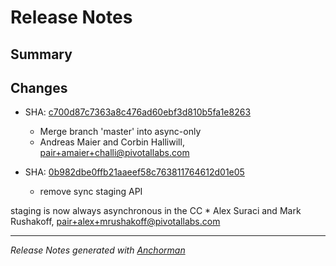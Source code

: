 # Release Notes

## Summary

## Changes

* SHA: [c700d87c7363a8c476ad60ebf3d810b5fa1e8263](git@github.com:cloudfoundry/cfou/commit/c700d87c7363a8c476ad60ebf3d810b5fa1e8263)
    * Merge branch 'master' into async-only
    * Andreas Maier and Corbin Halliwill, pair+amaier+challi@pivotallabs.com


* SHA: [0b982dbe0ffb21aaeef58c763811764612d01e05](git@github.com:cloudfoundry/cfou/commit/0b982dbe0ffb21aaeef58c763811764612d01e05)
    * remove sync staging API

staging is now always asynchronous in the CC
    * Alex Suraci and Mark Rushakoff, pair+alex+mrushakoff@pivotallabs.com


------

_Release Notes generated with [Anchorman](http://github.com/infews/anchorman)_